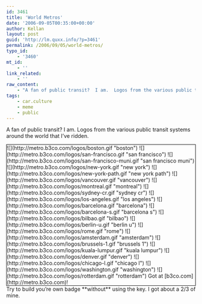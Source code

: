 ```yaml
---
id: 3461
title: 'World Metros'
date: '2006-09-05T00:35:00+00:00'
author: Kellan
layout: post
guid: 'http://lm.quxx.info/?p=3461'
permalink: /2006/09/05/world-metros/
typo_id:
    - '3460'
mt_id:
    - ''
link_related:
    - ''
raw_content:
    - "A fan of public transit?  I am.  Logos from the various public transit systems around the world that I\\'ve ridden.   \r\n\r\n<div style=\\\"border:thin solid black\\\">\r\n\t<img src=\\'http://metro.b3co.com/logos/boston.gif\\' title=\\'boston\\'>\r\n\t<img src=\\'http://metro.b3co.com/logos/san-francisco.gif\\' title=\\'san francisco\\'>\r\n\t<img src=\\'http://metro.b3co.com/logos/san-francisco-muni.gif\\' title=\\'san francisco muni\\'>\r\n\t<img src=\\'http://metro.b3co.com/logos/new-york.gif\\' title=\\'new york\\'>\r\n\t<img src=\\'http://metro.b3co.com/logos/new-york-path.gif\\' title=\\'new york path\\'><br />\r\n\t<img src=\\'http://metro.b3co.com/logos/vancouver.gif\\' title=\\'vancouver\\'>\r\n\t<img src=\\'http://metro.b3co.com/logos/montreal.gif\\' title=\\'montreal\\'>\r\n\t<img src=\\'http://metro.b3co.com/logos/sydney-cr.gif\\' title=\\'sydney cr\\'>\r\n\t<img src=\\'http://metro.b3co.com/logos/los-angeles.gif\\' title=\\'los angeles\\'>\r\n\t<img src=\\'http://metro.b3co.com/logos/barcelona.gif\\' title=\\'barcelona\\'><br />\r\n\t<img src=\\'http://metro.b3co.com/logos/barcelona-s.gif\\' title=\\'barcelona s\\'>\r\n\t<img src=\\'http://metro.b3co.com/logos/bilbao.gif\\' title=\\'bilbao\\'>\r\n\t<img src=\\'http://metro.b3co.com/logos/berlin-u.gif\\' title=\\'berlin u\\'>\r\n\t<img src=\\'http://metro.b3co.com/logos/rome.gif\\' title=\\'rome\\'>\r\n\t<img src=\\'http://metro.b3co.com/logos/amsterdam.gif\\' title=\\'amsterdam\\'><br />\r\n\t<img src=\\'http://metro.b3co.com/logos/brussels-1.gif\\' title=\\'brussels 1\\'>\r\n\t<img src=\\'http://metro.b3co.com/logos/kuala-lumpur.gif\\' title=\\'kuala lumpur\\'>\r\n\t<img src=\\'http://metro.b3co.com/logos/denver.gif\\' title=\\'denver\\'>\r\n\t<img src=\\'http://metro.b3co.com/logos/chicago-l.gif\\' title=\\'chicago l\\'>\r\n\t<img src=\\'http://metro.b3co.com/logos/washington.gif\\' title=\\'washington\\'><br />\r\n\t<img src=\\'http://metro.b3co.com/logos/rotterdam.gif\\' title=\\'rotterdam\\'>\r\n<br>Got at <a href=\\\"http://metro.b3co.com\\\">b3co.com</a>!\r\n</div>\r\n\r\nTry to build you\\'re own badge **without** using the key.  I got about a 2/3 of mine."
tags:
    - car.culture
    - meme
    - public
---
```


A fan of public transit? I am. Logos from the various public transit systems around the world that I’ve ridden.

<div style="border:thin solid black"> ![](http://metro.b3co.com/logos/boston.gif "boston") ![](http://metro.b3co.com/logos/san-francisco.gif "san francisco") ![](http://metro.b3co.com/logos/san-francisco-muni.gif "san francisco muni") ![](http://metro.b3co.com/logos/new-york.gif "new york") ![](http://metro.b3co.com/logos/new-york-path.gif "new york path")  
 ![](http://metro.b3co.com/logos/vancouver.gif "vancouver") ![](http://metro.b3co.com/logos/montreal.gif "montreal") ![](http://metro.b3co.com/logos/sydney-cr.gif "sydney cr") ![](http://metro.b3co.com/logos/los-angeles.gif "los angeles") ![](http://metro.b3co.com/logos/barcelona.gif "barcelona")  
 ![](http://metro.b3co.com/logos/barcelona-s.gif "barcelona s") ![](http://metro.b3co.com/logos/bilbao.gif "bilbao") ![](http://metro.b3co.com/logos/berlin-u.gif "berlin u") ![](http://metro.b3co.com/logos/rome.gif "rome") ![](http://metro.b3co.com/logos/amsterdam.gif "amsterdam")  
 ![](http://metro.b3co.com/logos/brussels-1.gif "brussels 1") ![](http://metro.b3co.com/logos/kuala-lumpur.gif "kuala lumpur") ![](http://metro.b3co.com/logos/denver.gif "denver") ![](http://metro.b3co.com/logos/chicago-l.gif "chicago l") ![](http://metro.b3co.com/logos/washington.gif "washington")  
 ![](http://metro.b3co.com/logos/rotterdam.gif "rotterdam")  
Got at [b3co.com](http://metro.b3co.com)! </div>Try to build you’re own badge **without** using the key. I got about a 2/3 of mine.